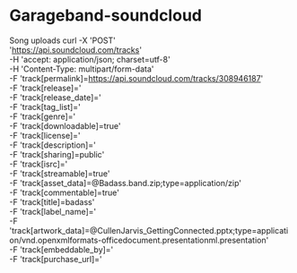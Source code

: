 # Garageband-soundcloud
 Song uploads
curl -X 'POST' \
  'https://api.soundcloud.com/tracks' \
  -H 'accept: application/json; charset=utf-8' \
  -H 'Content-Type: multipart/form-data' \
  -F 'track[permalink]=https://api.soundcloud.com/tracks/308946187' \
  -F 'track[release]=' \
  -F 'track[release_date]=' \
  -F 'track[tag_list]=' \
  -F 'track[genre]=' \
  -F 'track[downloadable]=true' \
  -F 'track[license]=' \
  -F 'track[description]=' \
  -F 'track[sharing]=public' \
  -F 'track[isrc]=' \
  -F 'track[streamable]=true' \
  -F 'track[asset_data]=@Badass.band.zip;type=application/zip' \
  -F 'track[commentable]=true' \
  -F 'track[title]=badass' \
  -F 'track[label_name]=' \
  -F 'track[artwork_data]=@CullenJarvis_GettingConnected.pptx;type=application/vnd.openxmlformats-officedocument.presentationml.presentation' \
  -F 'track[embeddable_by]=' \
  -F 'track[purchase_url]='
